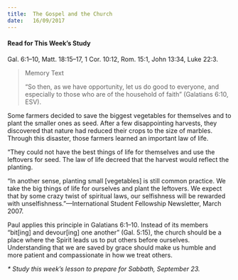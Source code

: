 ```yaml
---
title:  The Gospel and the Church
date:   16/09/2017
---
```


#### Read for This Week’s Study
Gal. 6:1–10, Matt. 18:15–17, 1 Cor. 10:12, Rom. 15:1, John 13:34, Luke 22:3.

> <p>Memory Text</p>
> “So then, as we have opportunity, let us do good to everyone, and especially to those who are of the household of faith” (Galatians 6:10, ESV).

Some farmers decided to save the biggest vegetables for themselves and to plant the smaller ones as seed. After a few disappointing harvests, they discovered that nature had reduced their crops to the size of marbles. Through this disaster, those farmers learned an important law of life.

“They could not have the best things of life for themselves and use the leftovers for seed. The law of life decreed that the harvest would reflect the planting.

“In another sense, planting small [vegetables] is still common practice. We take the big things of life for ourselves and plant the leftovers. We expect that by some crazy twist of spiritual laws, our selfishness will be rewarded with unselfishness.”—International Student Fellowship Newsletter, March 2007.

Paul applies this principle in Galatians 6:1–10. Instead of its members “bit[ing] and devour[ing] one another” (Gal. 5:15), the church should be a place where the Spirit leads us to put others before ourselves. Understanding that we are saved by grace should make us humble and more patient and compassionate in how we treat others.

_* Study this week’s lesson to prepare for Sabbath, September 23._
